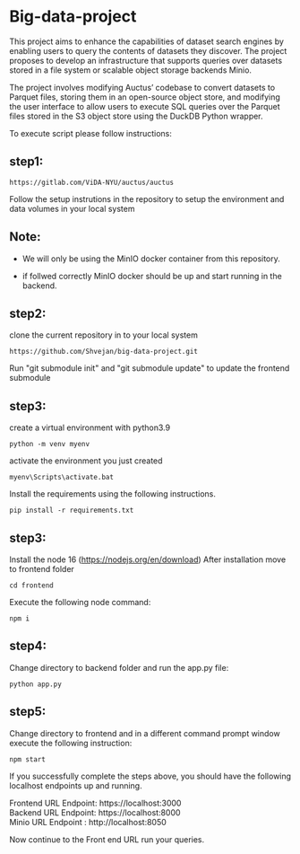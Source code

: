 # Big-data-project

This project aims to enhance the capabilities of dataset search engines by enabling users to query the contents of datasets they discover. The project proposes to develop an infrastructure that supports queries over datasets stored in a file system or scalable object storage backends Minio.

The project involves modifying Auctus’ codebase to convert datasets to Parquet files, storing them in an open-source object store, and modifying the user interface to allow users to execute SQL queries over the Parquet files stored in the S3 object store using the DuckDB Python wrapper.

To execute script please follow instructions:

## step1:

```
https://gitlab.com/ViDA-NYU/auctus/auctus
```

Follow the setup instrutions in the repository to setup the environment and data volumes in your local system

## Note:

- We will only be using the MinIO docker container from this repository.

- if follwed correctly MinIO docker should be up and start running in the backend.

## step2:

clone the current repository in to your local system

```
https://github.com/Shvejan/big-data-project.git
```

Run "git submodule init" and "git submodule update" to update the frontend submodule

## step3:

create a virtual environment with python3.9

```
python -m venv myenv
```

activate the environment you just created

```
myenv\Scripts\activate.bat
```

Install the requirements using the following instructions.

```
pip install -r requirements.txt
```

## step3:

Install the node 16 (https://nodejs.org/en/download)
After installation move to frontend folder

```
cd frontend
```

Execute the following node command:

```
npm i
```

## step4:

Change directory to backend folder
and run the app.py file:

```
python app.py
```

## step5:

Change directory to frontend and in a different command prompt window execute the following instruction:

```
npm start
```

If you successfully complete the steps above, you should have the following localhost endpoints up and running.

Frontend URL Endpoint: https://localhost:3000 \
Backend URL Endpoint: https://localhost:8000 \
Minio URL Endpoint : http://localhost:8050

Now continue to the Front end URL run your queries.
